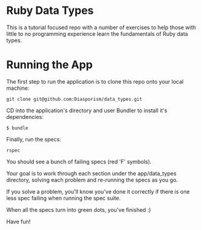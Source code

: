 Ruby Data Types
=======

This is a tutorial focused repo with a number of exercises to help those with little to no programming experience learn the fundamentals of Ruby data types.

Running the App
=======

The first step to run the application is to clone this repo onto your local machine:
```shell
git clone git@github.com:Diasporism/data_types.git
```

CD into the application's directory and user Bundler to install it's dependencies:

```shell
$ bundle
```

Finally, run the specs:

```shell
rspec
```

You should see a bunch of failing specs (red 'F' symbols).

Your goal is to work through each section under the app/data_types directory, solving each problem and re-running the specs as you go.

If you solve a problem, you'll know you've done it correctly if there is one less spec failing when running the spec suite.

When all the specs turn into green dots, you've finished :)

Have fun!
